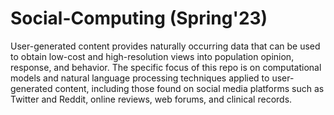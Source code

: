# Social-Computing (Spring'23)
User-generated content provides naturally occurring data that can be used to obtain low-cost and high-resolution views into population opinion, response, and behavior. The specific focus of this repo is on computational models and natural language processing techniques applied to user-generated content, including those found on social media platforms such as Twitter and Reddit, online reviews, web forums, and clinical records. 
